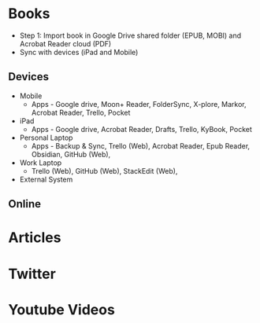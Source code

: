
# Books

 - Step 1: Import book in Google Drive shared folder (EPUB, MOBI) and Acrobat Reader cloud (PDF)
 - Sync with devices (iPad and Mobile)

## Devices 
- Mobile
	- Apps - Google drive, Moon+ Reader, FolderSync, X-plore, Markor, Acrobat Reader, Trello, Pocket
- iPad
	- Apps - Google drive, Acrobat Reader, Drafts, Trello, KyBook, Pocket
- Personal Laptop
	- Apps - Backup & Sync, Trello (Web), Acrobat Reader, Epub Reader, Obsidian, GitHub (Web), 
- Work Laptop
	- Trello (Web), GitHub (Web), StackEdit (Web), 
- External System

## Online 

# Articles

# Twitter

# Youtube Videos

<!--stackedit_data:
eyJoaXN0b3J5IjpbLTE1ODI4MzA3NTddfQ==
-->
